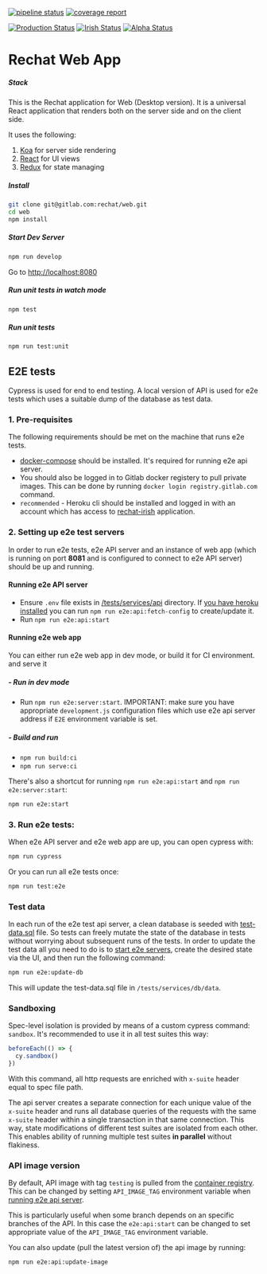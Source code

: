 [![pipeline status](https://gitlab.com/rechat/web/badges/stage/pipeline.svg)](https://gitlab.com/rechat/web/commits/stage)
[![coverage report](https://gitlab.com/rechat/web/badges/stage/coverage.svg)](https://gitlab.com/rechat/web/commits/stage)

[![Production Status](https://img.shields.io/website/https/rechat.com.svg?down_message=down&label=production&logo=data%3Aimage%2Fpng%3Bbase64%2CiVBORw0KGgoAAAANSUhEUgAAAJYAAACWCAYAAAA8AXHiAAAABGdBTUEAALGPC%2FxhBQAAACBjSFJNAAB6JgAAgIQAAPoAAACA6AAAdTAAAOpgAAA6mAAAF3CculE8AAAABmJLR0QA%2FwD%2FAP%2BgvaeTAAAAB3RJTUUH4wYWDhkBQK%2BK6wAAH39JREFUeNrtnXuUXEWdxz9V93b3TCaZTIYkGAIhRAyBFQR5H5Fl1eDhtSjiA3XDQ0QEjOCKCscH7oIo4ArqssFFXhtkXYUIKCworC6yESTCEldAESQBEpKQyWSSmcz0vVX7R1V193T6ce%2Ft7pme5H7PqdPd91HPb%2F%2FqV7%2F6VZWgURw%2BBAJQNngIwAM0ghAAbZ8VeMAsYA6wFzAb2B2YAfQCPcBUIAdkgQzg2yBtECWfLuyI0CVBlXwqILAhD4wAw0A%2FsAnYCKwHXgZeAV4EVgFr0IQIsK0CEg9hr2TRBCX3HutsKPPJG%2BXwofIrprFzhAwXrk1DcCBwOHAIsABDpO6G0k4RBxrYjCHas8ATwOPAk0j60GCpZYSBRgHF1klIsGSNO5pUTnooNBrBdOC9CE4GjsRIokrFVYiCLCvNiyhUR%2FFX8Zoo%2BaxVlfVKFuWZ0mcr1Va1OMqvx0krWl51hWe0rRtd8qyT7pXqbiOa5QjuBpYh2AAIFJKidDRIQK54xR1NKJdpJ6bnA58GTgOmlRTBiW%2BBQNhiF%2BlSXkUuR5r2Q6X81rrePtBlwakVro36gDuA69D80XaPpW1rEINg0YlVWUqFGD3pMmARRi8qZbuMlUaKsUSldhoG%2Fg3Tnq%2FgdOUE0itao48mlYchlAQ%2BBXwVo3AX1feUTBMNmmKbSsxA4DLg2xTbNCw8HYFc9QkwmlQ%2BZjQyD7gFeDspoXYklBPsEeAM4AWKbW9Qh1y1iVAklTMhBMDJwK0YKRWQEmpHhCOYj5FepwN3298hTu%2BqQS5Z9U4pqXSBVBcDP8GYC1zCKal2PAiKJOrGtPnFlAuSw4aqRlCZWIcNlY4FJIIA%2BBpwlY1c2wRS7NhwynuAafuvoQnQJbypQq7tieUeNENoH02I5mvAJTjG6rL3dMmnrnC9HLrsWV3lPnWu6xrx1Us7yb2kiFqeSunVqqe4eYxS7u3zJNF41i5%2FCUbAhGj8Ql9VgVyju7HDKirqnwO%2BQapP7ewo1bs%2Bj5FgoxX6x4s6VzUdy%2BlUp2BIlY76UrgBnMJw4hSKwqbiwwZFaeUsrvOB5ZgpGUUtRT%2FFzgTHhT7gCOCPGD1coSlILUOWUmVdF2abbsCQKiQlVYoiJIYT04AbUIUZSgMroIoTlOaGZ2fzLgSOoYaoS7FTw6lKxyC5EGclKFH6BYcWRoFuKnVP4HcYadXovHyKHReOGxuBtwIvYUaQCkq7OI20kusSNL12eCm2mxevNDSt9Dvqe3FDvfdpYdpRzBuNxl9r6N%2BsuJsThLVp9QKXFK5ZRjmJ5RT2%2FYAVQEcJI1OkqAbHkW3AwcAfsFxyEssR6JMYUgWkpEpRHwLDlQ4Md9y1UX5VuwIftDdThT1FVDiufBDDoRAQsuTG32IWNYSk0ipFdDjBNAPDIQDPuacCnFj11fZ2u03RPjjJckU714heNEfam5WNoRPT17v52BnLXL%2FcjjNHYLi00ZkYDsSIMkWcbnBnrOCdscz1y%2B0WzcwADoQi0w6zn4oUKZLBcecwKBLrYPuZKu0pksJx52BwTlxmhXLpzRQp4sJxZwEazwdmodm97Gbt16Mo8vWU3EaU4GqrjCstfq12v9bC2ErxR81r3HJFfb7a4t5abVFaRkH1skSpv%2Fp5dLHsAezmYzbo6KlQpZUR1XW3UTfaOO9Gce%2BNk37csjRSrqjPxylDpXInqYuoLtEGjjtTgT0kZtcXSBX3FI3DcWgviVkiDzvvQDpF8%2BA4NFtCQb9KkaJZ2N0HZiZWxhu1QidV8KOkG%2BXdat9bjWYNbMZ6FiB6ejOlddRyrxURRYFttFCNrINLGreO8L3VaNbAZqyVl%2Bgjw16J0eJTpGgmpkrM2nxIjaMpGkfB5CAxG8mmSNFMZH1aRCw51isRtVUBdGo3aQPkfMyW182FBjXUeDSx4HbN9EB6ltgalAKVMm2skfHR%2BA1FUT5kV9CZhXmzBXoMG3QkhP4h6BvQBAOgRrRxuu4UyBxIAWFI43mqNeSeqE6A9TYUjl8u323OXxp9PJQkKAWoYdhvb8ETP8qhwkQxJkKoYOs2zYaNsGqN5n%2BfUyx%2FSvHo05pXV2uU0ogpAj8DYdBA%2B8eZY5woaN68ruOQLzhoaCswqRn5kxLUIBy8n%2BCJH7fHmGDrEDz6hOLWe0N%2B8lDIYJ9G9giEZyRYipZgsKXbZWttA2MQbFpKGcIEoZFiXZ2w8CjJ7VdleOaeHIvP9skGEG4Gz09tLC2CqE%2BsuKK%2F5JoQNjAGwaYlJXge%2BJ5Zg1Qgm4I9dhNcd2mGp5bl%2BJsjJeF6jbTvNWVmIaprSgN1Oq6I7jIlJMU9G5qzF0KbQQhDNEeyIIR93ih4%2BJYsV3w%2BQ7gZRFgcRTa01wPUrpdG6nT892qong%2B2%2By1b0xW2IcFcaX3PSLAghEvP9Vl2fYZsACo%2FDra3HRdip6xKKY0EywfwnoUedy%2FJklOgQtstpmgY7gSC5qFNpVU5hICMb8h17FGSpVdnYGtKrCZBypb0wxMIjlynHufx5fN91Osaz%2B1unobEYafsCsvhe0ax%2F8pin6OO8IwpIt1vpyGkxMJ0f0ob3euaL%2FhI35gn0l4xOVJiWXjSGFYPP1Cy6EQP%2BjUylVqJkVzHIsL9BuAMm1FCsya7neK%2B%2BHQP2SEIQyu1xtt2lDQPY5n3srSSS6wWK%2BrOih4lCFGcymkEUpp4DvorybuPlLBlbG1bbgZBlpZdFEPsEetYDqbK0mrMZaYV%2BdOmAtes16x5TRv%2FixrPSglvmCGY0WtqXani9E4SKPtv%2B8DxHvc%2F1NrNDQX2j2FnBcIQCECHjF4%2B7HzNfBBecbu8sInSutloO2KFoXHm%2BeelAVdcFeDPEARB9eeFgO4p8Nb5kk99xOO97%2FaMY59ORi4nof7mCMmkXsFg3jZ8E8sohXFGDAMItwLD2jgodgp6psIuUwSTOoqngY%2FkoX8QNvRrhrdAUOZrJmg%2FTw1DrKi1Vm2TCPe7GTqWJYPwhDm6PENNoaGB%2Fi3wy%2F9R%2FNd%2FhZx2qs%2FNX8%2BQyxWlXxxIYd7bc7Zg%2F70ljz2pkJMbbDhbP8IRahuoLRp%2FsuDAAyTHHCo58iDBPnMlb5gJ3V2CTIlfrwphaBg29GleelXz1DOKXz%2BheORJzdqXNQgQU4pkrdpu5d8r%2Fa52LWZ5%2FVgR6LJPqvxuBpzUsaEmPJBTQE4V3HFHgASWfitT%2BA%2FERaiMbeug%2FQSPPabtoR2NlcXzQOch7NPsNldy1tk%2Bp53kse%2Feoi75pQddk6BrkmDP2YK3HypZvAgGtsJDj4bceGfIA79SBMMar0cUBj6j6rLS90q%2Fq12LWd62NzdEGpRY%2FSTIQ2a24PYfByx7ICy4IyfFfvMEidlpITB%2BX2GfpqcDrvpShmfvy%2FGPn%2FHZ900m4iA0%2BXQj3HK9qeBrZvWq0PqaTemCkxd6%2FPSGLCuWZTn5OI9wE%2Bhhk%2BZ4ou2JFQca%2B0%2FNCv713w2jkuhZ7pXZu5rhWFIF2Y3wwg2aU07w%2BP3Pclz8cZ%2BuLkMmbQcavmckmhvhlue54GsmjOJe6msWWpPL%2FgskP7k%2By73fzzJ7F0HYR82BT6shq9khGraNNAMJ7CkqBHKw4llNX79GygQjJ9uwu%2FQK8AwBauaH7b8Lu%2Fu52gLf%2BmqGO%2F85yxtmCgJrG%2FO9xk0ZjpRSGmkWhHDiOyRP3ZPluGMkwXqN7%2BY9o9QnMZ6t81zpIU3RG3uskCQtDXjQv0WzcaO9lDDPGVmSjVpxlOkwQoAOIDMCd12f4cIzfYLA5MP3WuNB4SRZEELvNMF9N2f5%2BEd9Qy4%2FYl1W06GjlLsMbWduaBhWUvg56OgouZYA1QZSNZO3aXnD8B%2FXZzj5WI98YLwoxgLOkVFp%2BN6VGdDwr0vrm22ajebrWONssBMCyMO8WYLdZonitQRl6B8AVLz3pQTdp%2Fn2l8eeVKV5kHY24oavZzhhoUfQN7YKvWzanBI0l1RVdJd6c2ieB2zRnPJOzxxNFcYXWC76V9dqyOvI9eN5EL6uOfMDPuct8gjGgVQO7s8ggJuuzjB3d0E4aAgXW6eixjNV7slRkTeCVtmyqsVfYZCQyUC%2BH%2BbNkyz%2BmHFN8BqQyc%2BtMglEIaYUEA7B3LmSa75k2DTePl1Smj%2FWzOmC677iw3BZYaIKhFoDsir3WmNuaALJpJ0b8%2B1SLt%2Bv8emb5%2FMbNL1T4AffzdA7VRTmDROlDaxYqSAjiqPCmi8Bg5p%2FuNCnt8eO%2FhqYryzYq5x9K2E9%2BnZh7t8u9PjQiRLVp8eE8O2nvNsaHB7UsAECCUGg6z4vJgmOP9bjui9m2HsvQ6okw3mtjfRZu07z5DMKOutvKiKlMSsccajko%2B%2FzCqO%2FuAjDoldHuZjUGgJlJHBcwrrnL73AZ9nDiuGw9dtMtIZYDQynHRnedojkzE%2F6TJlC5T0g7JxerhPm7S7468M83rxPcTojqY1IKdOFPbxcsek1jdcr6lrvhQBGNJ8%2BI2MGpSp%2BN6hK3nl1rebPqzV9A9CZgzm7Ct44V%2BD7xamauAOKMDRG1Pe%2F22PpnQFyWv1yNYLmE6tBA6kjxEnv8jjpXfFax1V6I4ZH12C33RWCL%2BqWxelWe8%2BXnHyslyj90EqiXy1XXLEk4NGnFINbzEJaLcDrgH3mCs77kMcnPuzj%2BQkm2O2zZ3%2FAY%2BndYcu3dmrbVTpKQRAY5TNKcFKqEVKFNo7%2FeULxwKMKJptrtSzNUgJbNacu9OjsILZupSyprrw%2B4Jj3D%2FOLXynjqjMJZLeZXA89ePZPmgsuznP8WSNsscvU4hh%2B3SDm6CMkb9lPoLeWjRCTzK7UCK2xYzVJefdLlfc6oZmenpd%2FN4A8eOWKSIVyBSHQIXjPsSYDMgapQru0%2F5YfhVz61Tx%2Br8DrtqSxyrsKrXdHJ2RnC37%2BYMhZnx1JVC5H%2BhP%2B2oNtunqdNaP9Go%2BiDBN0aUsQmH%2F10jtD7n8oRE6t7xkhJTAMb5orOOjNpiqjSitt7V6bBjRf%2FqcAekRhvq%2BSZUUpGBkBf5bgx%2FeG3PvzEBHTe8PlbeFRErLCSOMWYYezvCeB81p9%2Fi%2Baiy7PQ1c0E4MUwDbN4QdIstniqC5Smjb%2Bu36mWL1K4XeU%2BVBVgVaAL7jh9vjeG06aHrCvYMZM0COtW%2FndtjrWWMGN4LZshQ9fMMKGPvAytgGjlDWEww80rROn%2BK49H%2Fi1GSQ4l5hCEDbIkk9pu8UueOz%2FFOtfj%2Be94fSy3h7B%2FLkShmvoWW2pY00QhKFprG3DcOo5I%2Fz2KYXfHb17cb5f%2By%2Bw3WCMKvLs6uv%2F%2B72GYU3QD%2BFASdhiw0DJ5wAEAyCGYMMqzfN%2FMZUdZ4TnpOKCuQLyumWaS%2FsZSMcAzuPU92HDRs37zsnz38tD%2FF2iewAIYRTr3GSYs1vMyW4NCMjnYZ8Fgs7pHrlsdMkjBQwOgm%2F94uOQw6Wx1xwR92j5WNhpieX7sHyF4iOL87y4ShtS5Ylc0QLjczV9F8Gu0%2BMRyz2XzcKdS7INlyfWiNimPWu6KBiZW4F4iynqoRVeDs3MnjUqDm2Dy78TcM2SgECC12P85WPl3fp99U6GSQ34fTXSsI24Xff0YJckxShzDLTG8t6GcKRat0Fz5HtHeOFPCq%2FXKM1hAgc4ARDAlKnFf36ihh4n80wuK1pqGmrbxRQFy3tZaGRhg9bGhWTfNwrImS25owzxK0cIKOi2G5m364rkasjlgCTrASKibYlVsLyXhUbgKvErF%2FpI6x%2FeKPxSv%2FiJhhZmuu10LDfn99CjigceCenqKvpVhXk498Mes2eJZKuc7Sz%2FoQdKPny8x9K7AuO9kMQXfILa7caqHG2nYzli%2FfyXIVdfFuDPFASBxvcFweuakUHNN76UKaxWjgtHxovP8%2FiP%2FwwZCRrzTZpoXeBYof26QtvwuS4BM8GfAf4MgegF9hLc9OOQNWt1YXvH2AW2UuuA%2FSSL3mM3WEv69xIwODIq24nQAsN3%2FcmRlrvNtBtsgZUCAmMGCAJjTPQ92LBW8z07T5Z0EtVJrc%2Be69PVLQjzCYihAQ8GBqxffCM%2BYGMcCom2kFytmStsVobLfIPCAJgs%2BN4dIa9vbFxq7bO34GPv92CT3RYyRjm1tZ4PbDb5EiTsFsdFXJVIlBal03Y6Vq14tAa%2FA15dpbj5hyGf%2FaSfXNeyNXvRJ3xuuytk04jZ1CwqObSVWBu3wMAg9HRHe8%2B9KwQMj8DJZ47w0lpNLjt2B3Z6EjYPAhE9KpJgwk3pqBDoEiy5PeTcRT6Tu5IZJ6Uw5oa5ewjO%2FYjH168L8OKsFtaAD32bNK%2Bt0%2FR0Rx%2BpumdyWdjwuubZlQppR78NIU73JjH7j7UI7adj1YHS4E2CP%2F9JcfudhgVJG8S56y4%2B22f6LEEwHMNRD7tubxBeetW0Zpyu0NnQjj5cggR%2FMshOkJPKQqVrFZ7xJ4PsAL8r4vstPk6yvf2xquk31h34u7eGjOSLLihxIazUmrWr4PyP%2BtCvC%2Ft7RvI5sqtzVj5jmB0nD87p7iPv85BZIym1Pc9nVKh0rSwICcEWmAwwaPJW9%2F0o%2FmZt54%2FVYl1BKfC64PcrFT%2B6OyxcSwIntc4%2Fy2PWHpJgWzz3Yjx44n%2FtyDDukiwFBx8gOe%2BjHmqtJpOLNzqVwqz%2BDtdr9p0rWPlwjo990EOt0wWXmvHChOsKHbQCcoLv3Gy6w6Sre53UmrGLYPGZHgxEXymsFdAh%2BO1KxfBwfMnppNY3L8tw%2FAkeI6t1YSqrsAkbow%2F7dEfjeT4wAvk1muOP83hkWZY5uwmWfCPDmWf4BGvHl1wTllhKgZwMj61Q3HO%2FtWslnPtzUuvc0z3mzpMEQ9FW2ygNogP%2B%2FJLmdyvjd4duYjybhWU3ZfnMZ3zENgjWa%2FSg8fcq9C7a%2FFaDZtvJcL1m1kzBkmuz%2FPTWLL12AapScNM%2FZTjz9PEl14QlFthuwxNc%2B33DqKRLwNxql55uwUUf92CLRkSUWp4EhjT3PGCIFddk4Mjl%2BfDNL2d4%2BsEcf784w1veLJg6GXwFXgg5Cb3d8FcLBB96v8%2FtN2T5wy9yfGKR2X7cuTu7wxTGm1yCNw0FmF3DG4aUoLbCwfsLnrgv2bAjCExX8KVvBlz%2B9Xz9fd4l6M3w4A%2ByLDxGGj%2F2BKVxpoKtg3Dwu4d5brVG5iLs2yBADcPecwRPP5ijsyOZ%2BcNtDeDyrrVxm%2B7rM9dzOeieCtO6ReEPVP5OaVzucIWzLspz820B%2Fq5juvFa2L6jwjijDw3X3mhqLanjnJNaXZPgs%2Bf4sFUbI2qd9JUCrxOef1Zx9%2F3JBxLu7Gp3rDAYvW%2F%2B3oIF8wV77SnYpUcUZg3cM5X%2BRG4zXKXgpm9lOHORlVxuy8hKMyUTYlQ4hghDEN1w3y8Vv35MFc7DSQInCf7ugx4H7C8JI56lo%2B1qnWtvDAqSIimccu66yPLDqFyXV28v0%2B3IVa1bbFF7TWgdq1AIAeQ13%2F5%2BY7LeSa1cFj53ng%2FbdKTJZaXAmwKPPa64%2BQdmhXIzup3yg6rcKDHO%2B9uR61U9JgdPte3Ga3GgQmCq4K4HFU%2BubExqua7ltFM8DjtEEg5Ek0AqBCYLvnh1nlfW6FFbDo0nysl1%2FgU%2BarD1p5ptvwcpZb%2Br9cdQuY9uJmJ4GngSwq2a795olI9GHPDcZh2fP9%2BHET36rKAq%2BdIKvBysWQOf%2FFy%2BEFc7OAI6Wx3AO4%2BUxXxF1ZkT6liqIqEqQVf4rms8M4ZQATBVcMdPQ557XhcU4SRwhs5TTvQ4%2BkiJ6i9RkmuULwzAmwb33hdy8WX5gqI9nuRS2nTL2Qzc%2BsOQU8%2FOm8nnqHlKlne1Q%2BhYrvyeD0P9muutNb6RBnWk%2FMIFGYixB2gYgDddcM13Ar54ZWC6RD0%2Bx76FoakY34crrg0444IR6Cqej9hKuAH1DgEVAt2C2%2B4MWf2yTjw5DXbor%2BG4hZKFR5dJrToIQ0OuK67Jc9aFefIj5l23QVyr4TbG9ayH6wfOGeGL%2F5DHnybQLVz9XAIt0SVnedZKsFIXWe13szJeSXerkYbW4Gdh0zrNklsbc1928QF84VM%2BiDrG0rJ8hiH40wU3Lw04%2FPhhfrNCFUwEruGb2cBaj97Z0PPg%2Fl8o3vKuEX60LMSfafbDGnUuULVyVLtWrx2KdaCMxIqiqFHhfpXfTjF02ziGMQNU%2BGfXGzTYEAZAt%2BD7%2Fx7wmj2kKB%2FEz4Nr%2BHwe3nG05PhjJNptZR2xfoIAvF0ETz%2BnOeqkEc68KM%2BfXzSuOc58ENqFuaOOlYtAIte9BoGJQ9itjqSEp1cq3nPWCMefNsyqtWaD3iBfQuRabU2Na%2FXaoVgHuqldobOxeHY7aWfI82IGsCc6JMiZ1uYcndde0dz4b8XNyeLmoTTvAP94iY83WRT826MiDIxjnZ4Et9wWsP87hzn1nBF%2B9qBiYMAeruSXHSvnyKOsdFOjz38uHDFnvRw8CZsHYNl9IScsGuGQ40a4%2B94Qb5pAdCTbQqBBaB9omlrp%2FJP6BuCe%2FwwJtd0oLOa%2BnFO7Bc88ryCb7KzA0NqUlvwgZMF8YQ4uSjB%2F56AUTOoU7L%2BP4KmVGjGJaIcKlLwvMHrXcAB3Lgu5c5li1zmCtx0keNshkgPfLJm7h2DXGYJJnTUOTNdmP691r2v%2Bslrz5ErFI48rHlmhWbfKjPNFN3iTWrvddr0mEMwb2ghMM1lu0jYRIbC1AUGogQ4BHSSXpwJEAHqLbk6pNDBFNGxSFtiBAaC2AUPa1FdGkO2GGT2C3ikwpUfQPako%2FZWCLUOwuV%2BzaTO8tkmzrR9jZ%2FOASQLPzvuPI6Ech%2FoEew2tA2YQhVgRnfULpys0UPtKxZMKVfNRehBkgrKUotkN5upJ2IGBCoAAQ7QQKC%2B%2FxJDIA3yzqsidtKpKuspxhOPQeh%2FIx3otymPjZLepmI%2Bx1y%2Fi5a%2BknoQEkcVIW6j4N3cDI4354wVtMG1UAXkfcyZUijZAYUQ4%2FpKnUQzbncpTpGgqRiSazfbH9v%2BTegbBKNB1rsUx1NV6rt4keBwpENEgW3detRUG46T5j%2Fp%2BY3l1b%2Ff7QH%2FiBmk3cjUrv9XiTJLPnY9cAP0S2NjkoqfYeeE4tFEC68Y7Nyl2OKyTwMvjnYsUOxxelsArVtEcfSBMlJls91nvezmieJzWi6feRChVrlebPK72Tq3J2Gp5jeI4qWvEVSu%2Fteq7Xt3pGp9RBye14iyeoPKKj%2BZF%2B0NGrjwSfq%2BEqMp2XHeOqOnEUfaj1E%2FU37XKUC9f1dKO0x6N1l3l9xyHXpTAKmBTxOKkSFENBVMDsFoCayjqWSmxUiSF485q4FWJme58tuxmihRx4bjzLBA6H4QVZTdTpIgLx50VUPQuetx%2B7jCrdlKMOUZxyf14CljPDrZqJ8WYQWO4sx7DJSQaD81GNMutLUJVtZ3UClBu0xidLGX3otiXotpwqJNukrwnKX%2Bc8tUrT5K0KzV3rfJFreNq%2BSr%2Bdpz5DWaK0Dm%2BAvBTGkE9Y18cIxzUr7BqBa1WoXHznqT8ccpXrzxJ0q5F6krli2vDq%2F%2F%2Bvc5Q6kaFAPdgRFk1Z94UKSpBYzizHsMhsKNCd%2BM14IfuxnjnNsWEgePKDzEc8sCsK4SihPoXYBvmxIpUaqWoB43hyjYMd9y1wqhQYZj2B%2BBWey2VWinqwXHkVgx3POzaIsGcIXNLFxZE7Qn8Dui1v41yX2%2B5VDOPKXNxtfjos5YibhmSlLXSO9WukSD%2B2nCl2wi8FXgJkAhDLMmqTpe407VeAi63L4ejoqmXTDOz3PyKGFvELUOSskYdTScZadaH48blGM54SLsSclWn5fKcoWLCouCX9TBwjI2gKdt1p9hh4DjxS%2BAdVkoaBglKiAWwx5ATo2aXP5gP%2FAaz%2FF6RTvekMHBc6AOOAP4IBc7AatMDFsmyutNJLafI%2FxE4uyTCidwxpWgOSjlwNoYjBYXdkQqqS6EQM4y8C%2Fi8fS4kJdfODI3hgMRw4i4MRypaD0YTq4RxaAL74lXAlYCPboBcSVyD48YdR0mtlZ96c5314kniUh01r424WEfN1%2FbXDKk0Ppor0VyF4UZxZ4xS7lBtd5k9hoqRCjwb6deAS2xkklTnmngoN0VEM3EoG3zgSjSXIvAQJZKqjFQu6spw5LJbOlkJdjFGgmmKuliKHReu6xPA54CrAd%2BSylCyAqmg3n5Yu5eRy0irkzGW1qn2t1c3nhQTDU6fMlswwOnA3RR1KkOqlzurRlCfEEVyQbFfnQfcArydoqhMCTbxUaqgS%2BAR4AzgBcp1qhqkgih60ugInIR6AWM8vQgYoDhpHZCOHCciStvOx7TpRZg2fgHwENFJBXEkzGjJ5frdEJgNXAYsoniYhip7LkX7oVI7jQC3YdrzFYq%2BecV9AyOQCuI2%2BmhyCYoWV42x1H8aOI3Rm%2BW6rlKUhRRjh3LfUtfVuTbqA%2B4ArsMYPcvb1iAiqSBpA1eSXtpmQjAdeC9GyT8S4yVRCeb5Uv8JN9tUnitd4mFRqcpKh83Vnim9V%2FqOqBJfpfepE0%2Bt%2BCoN86ulU69VNLrCM64uR6ekkVXqZCOwHMHdwDIEGwrPJ5RSlaooPkaTCxzBBGGB54JpCA4CDkNzKLAPsDvQ3VDaY4WxdNtpXVoa2IzgZTTPAb9F8DiaJ4E%2BBGZ740yFbg8SkcoVpzHsXmJMNTE604RGEhY0saKxdRaaOcBeGJLNxmwH3gv0YMwYWSAHZDDKpE9RfIuyzx0Z7i9a%2BqkwinaAocQwRjfqx%2BzBsRHjf%2F4KZuuEF4FVhKxB2PYoHpHnRvJhYV7FKS0JCeXw%2F4%2FAUlw0kKj%2FAAAAJXRFWHRkYXRlOmNyZWF0ZQAyMDE5LTA2LTIyVDE0OjI1OjAxLTA3OjAwFFiKzQAAACV0RVh0ZGF0ZTptb2RpZnkAMjAxOS0wNi0yMlQxNDoyNTowMS0wNzowMGUFMnEAAAAASUVORK5CYII%3D&up_message=up)](https://rechat.com)
[![Irish Status](https://img.shields.io/website/https/irish.rechat.com.svg?down_message=down&label=irish&logo=data%3Aimage%2Fpng%3Bbase64%2CiVBORw0KGgoAAAANSUhEUgAAAJYAAACWCAYAAAA8AXHiAAAABGdBTUEAALGPC%2FxhBQAAACBjSFJNAAB6JgAAgIQAAPoAAACA6AAAdTAAAOpgAAA6mAAAF3CculE8AAAABmJLR0QA%2FwD%2FAP%2BgvaeTAAAAB3RJTUUH4wYWDhkBQK%2BK6wAAH39JREFUeNrtnXuUXEWdxz9V93b3TCaZTIYkGAIhRAyBFQR5H5Fl1eDhtSjiA3XDQ0QEjOCKCscH7oIo4ArqssFFXhtkXYUIKCworC6yESTCEldAESQBEpKQyWSSmcz0vVX7R1V193T6ce%2Ft7pme5H7PqdPd91HPb%2F%2FqV7%2F6VZWgURw%2BBAJQNngIwAM0ghAAbZ8VeMAsYA6wFzAb2B2YAfQCPcBUIAdkgQzg2yBtECWfLuyI0CVBlXwqILAhD4wAw0A%2FsAnYCKwHXgZeAV4EVgFr0IQIsK0CEg9hr2TRBCX3HutsKPPJG%2BXwofIrprFzhAwXrk1DcCBwOHAIsABDpO6G0k4RBxrYjCHas8ATwOPAk0j60GCpZYSBRgHF1klIsGSNO5pUTnooNBrBdOC9CE4GjsRIokrFVYiCLCvNiyhUR%2FFX8Zoo%2BaxVlfVKFuWZ0mcr1Va1OMqvx0krWl51hWe0rRtd8qyT7pXqbiOa5QjuBpYh2AAIFJKidDRIQK54xR1NKJdpJ6bnA58GTgOmlRTBiW%2BBQNhiF%2BlSXkUuR5r2Q6X81rrePtBlwakVro36gDuA69D80XaPpW1rEINg0YlVWUqFGD3pMmARRi8qZbuMlUaKsUSldhoG%2Fg3Tnq%2FgdOUE0itao48mlYchlAQ%2BBXwVo3AX1feUTBMNmmKbSsxA4DLg2xTbNCw8HYFc9QkwmlQ%2BZjQyD7gFeDspoXYklBPsEeAM4AWKbW9Qh1y1iVAklTMhBMDJwK0YKRWQEmpHhCOYj5FepwN3298hTu%2BqQS5Z9U4pqXSBVBcDP8GYC1zCKal2PAiKJOrGtPnFlAuSw4aqRlCZWIcNlY4FJIIA%2BBpwlY1c2wRS7NhwynuAafuvoQnQJbypQq7tieUeNENoH02I5mvAJTjG6rL3dMmnrnC9HLrsWV3lPnWu6xrx1Us7yb2kiFqeSunVqqe4eYxS7u3zJNF41i5%2FCUbAhGj8Ql9VgVyju7HDKirqnwO%2BQapP7ewo1bs%2Bj5FgoxX6x4s6VzUdy%2BlUp2BIlY76UrgBnMJw4hSKwqbiwwZFaeUsrvOB5ZgpGUUtRT%2FFzgTHhT7gCOCPGD1coSlILUOWUmVdF2abbsCQKiQlVYoiJIYT04AbUIUZSgMroIoTlOaGZ2fzLgSOoYaoS7FTw6lKxyC5EGclKFH6BYcWRoFuKnVP4HcYadXovHyKHReOGxuBtwIvYUaQCkq7OI20kusSNL12eCm2mxevNDSt9Dvqe3FDvfdpYdpRzBuNxl9r6N%2BsuJsThLVp9QKXFK5ZRjmJ5RT2%2FYAVQEcJI1OkqAbHkW3AwcAfsFxyEssR6JMYUgWkpEpRHwLDlQ4Md9y1UX5VuwIftDdThT1FVDiufBDDoRAQsuTG32IWNYSk0ipFdDjBNAPDIQDPuacCnFj11fZ2u03RPjjJckU714heNEfam5WNoRPT17v52BnLXL%2FcjjNHYLi00ZkYDsSIMkWcbnBnrOCdscz1y%2B0WzcwADoQi0w6zn4oUKZLBcecwKBLrYPuZKu0pksJx52BwTlxmhXLpzRQp4sJxZwEazwdmodm97Gbt16Mo8vWU3EaU4GqrjCstfq12v9bC2ErxR81r3HJFfb7a4t5abVFaRkH1skSpv%2Fp5dLHsAezmYzbo6KlQpZUR1XW3UTfaOO9Gce%2BNk37csjRSrqjPxylDpXInqYuoLtEGjjtTgT0kZtcXSBX3FI3DcWgviVkiDzvvQDpF8%2BA4NFtCQb9KkaJZ2N0HZiZWxhu1QidV8KOkG%2BXdat9bjWYNbMZ6FiB6ejOlddRyrxURRYFttFCNrINLGreO8L3VaNbAZqyVl%2Bgjw16J0eJTpGgmpkrM2nxIjaMpGkfB5CAxG8mmSNFMZH1aRCw51isRtVUBdGo3aQPkfMyW182FBjXUeDSx4HbN9EB6ltgalAKVMm2skfHR%2BA1FUT5kV9CZhXmzBXoMG3QkhP4h6BvQBAOgRrRxuu4UyBxIAWFI43mqNeSeqE6A9TYUjl8u323OXxp9PJQkKAWoYdhvb8ETP8qhwkQxJkKoYOs2zYaNsGqN5n%2BfUyx%2FSvHo05pXV2uU0ogpAj8DYdBA%2B8eZY5woaN68ruOQLzhoaCswqRn5kxLUIBy8n%2BCJH7fHmGDrEDz6hOLWe0N%2B8lDIYJ9G9giEZyRYipZgsKXbZWttA2MQbFpKGcIEoZFiXZ2w8CjJ7VdleOaeHIvP9skGEG4Gz09tLC2CqE%2BsuKK%2F5JoQNjAGwaYlJXge%2BJ5Zg1Qgm4I9dhNcd2mGp5bl%2BJsjJeF6jbTvNWVmIaprSgN1Oq6I7jIlJMU9G5qzF0KbQQhDNEeyIIR93ih4%2BJYsV3w%2BQ7gZRFgcRTa01wPUrpdG6nT892qong%2B2%2By1b0xW2IcFcaX3PSLAghEvP9Vl2fYZsACo%2FDra3HRdip6xKKY0EywfwnoUedy%2FJklOgQtstpmgY7gSC5qFNpVU5hICMb8h17FGSpVdnYGtKrCZBypb0wxMIjlynHufx5fN91Osaz%2B1unobEYafsCsvhe0ax%2F8pin6OO8IwpIt1vpyGkxMJ0f0ob3euaL%2FhI35gn0l4xOVJiWXjSGFYPP1Cy6EQP%2BjUylVqJkVzHIsL9BuAMm1FCsya7neK%2B%2BHQP2SEIQyu1xtt2lDQPY5n3srSSS6wWK%2BrOih4lCFGcymkEUpp4DvorybuPlLBlbG1bbgZBlpZdFEPsEetYDqbK0mrMZaYV%2BdOmAtes16x5TRv%2FixrPSglvmCGY0WtqXani9E4SKPtv%2B8DxHvc%2F1NrNDQX2j2FnBcIQCECHjF4%2B7HzNfBBecbu8sInSutloO2KFoXHm%2BeelAVdcFeDPEARB9eeFgO4p8Nb5kk99xOO97%2FaMY59ORi4nof7mCMmkXsFg3jZ8E8sohXFGDAMItwLD2jgodgp6psIuUwSTOoqngY%2FkoX8QNvRrhrdAUOZrJmg%2FTw1DrKi1Vm2TCPe7GTqWJYPwhDm6PENNoaGB%2Fi3wy%2F9R%2FNd%2FhZx2qs%2FNX8%2BQyxWlXxxIYd7bc7Zg%2F70ljz2pkJMbbDhbP8IRahuoLRp%2FsuDAAyTHHCo58iDBPnMlb5gJ3V2CTIlfrwphaBg29GleelXz1DOKXz%2BheORJzdqXNQgQU4pkrdpu5d8r%2Fa52LWZ5%2FVgR6LJPqvxuBpzUsaEmPJBTQE4V3HFHgASWfitT%2BA%2FERaiMbeug%2FQSPPabtoR2NlcXzQOch7NPsNldy1tk%2Bp53kse%2Feoi75pQddk6BrkmDP2YK3HypZvAgGtsJDj4bceGfIA79SBMMar0cUBj6j6rLS90q%2Fq12LWd62NzdEGpRY%2FSTIQ2a24PYfByx7ICy4IyfFfvMEidlpITB%2BX2GfpqcDrvpShmfvy%2FGPn%2FHZ900m4iA0%2BXQj3HK9qeBrZvWq0PqaTemCkxd6%2FPSGLCuWZTn5OI9wE%2Bhhk%2BZ4ou2JFQca%2B0%2FNCv713w2jkuhZ7pXZu5rhWFIF2Y3wwg2aU07w%2BP3Pclz8cZ%2BuLkMmbQcavmckmhvhlue54GsmjOJe6msWWpPL%2FgskP7k%2By73fzzJ7F0HYR82BT6shq9khGraNNAMJ7CkqBHKw4llNX79GygQjJ9uwu%2FQK8AwBauaH7b8Lu%2Fu52gLf%2BmqGO%2F85yxtmCgJrG%2FO9xk0ZjpRSGmkWhHDiOyRP3ZPluGMkwXqN7%2BY9o9QnMZ6t81zpIU3RG3uskCQtDXjQv0WzcaO9lDDPGVmSjVpxlOkwQoAOIDMCd12f4cIzfYLA5MP3WuNB4SRZEELvNMF9N2f5%2BEd9Qy4%2FYl1W06GjlLsMbWduaBhWUvg56OgouZYA1QZSNZO3aXnD8B%2FXZzj5WI98YLwoxgLOkVFp%2BN6VGdDwr0vrm22ajebrWONssBMCyMO8WYLdZonitQRl6B8AVLz3pQTdp%2Fn2l8eeVKV5kHY24oavZzhhoUfQN7YKvWzanBI0l1RVdJd6c2ieB2zRnPJOzxxNFcYXWC76V9dqyOvI9eN5EL6uOfMDPuct8gjGgVQO7s8ggJuuzjB3d0E4aAgXW6eixjNV7slRkTeCVtmyqsVfYZCQyUC%2BH%2BbNkyz%2BmHFN8BqQyc%2BtMglEIaYUEA7B3LmSa75k2DTePl1Smj%2FWzOmC677iw3BZYaIKhFoDsir3WmNuaALJpJ0b8%2B1SLt%2Bv8emb5%2FMbNL1T4AffzdA7VRTmDROlDaxYqSAjiqPCmi8Bg5p%2FuNCnt8eO%2FhqYryzYq5x9K2E9%2BnZh7t8u9PjQiRLVp8eE8O2nvNsaHB7UsAECCUGg6z4vJgmOP9bjui9m2HsvQ6okw3mtjfRZu07z5DMKOutvKiKlMSsccajko%2B%2FzCqO%2FuAjDoldHuZjUGgJlJHBcwrrnL73AZ9nDiuGw9dtMtIZYDQynHRnedojkzE%2F6TJlC5T0g7JxerhPm7S7468M83rxPcTojqY1IKdOFPbxcsek1jdcr6lrvhQBGNJ8%2BI2MGpSp%2BN6hK3nl1rebPqzV9A9CZgzm7Ct44V%2BD7xamauAOKMDRG1Pe%2F22PpnQFyWv1yNYLmE6tBA6kjxEnv8jjpXfFax1V6I4ZH12C33RWCL%2BqWxelWe8%2BXnHyslyj90EqiXy1XXLEk4NGnFINbzEJaLcDrgH3mCs77kMcnPuzj%2BQkm2O2zZ3%2FAY%2BndYcu3dmrbVTpKQRAY5TNKcFKqEVKFNo7%2FeULxwKMKJptrtSzNUgJbNacu9OjsILZupSyprrw%2B4Jj3D%2FOLXynjqjMJZLeZXA89ePZPmgsuznP8WSNsscvU4hh%2B3SDm6CMkb9lPoLeWjRCTzK7UCK2xYzVJefdLlfc6oZmenpd%2FN4A8eOWKSIVyBSHQIXjPsSYDMgapQru0%2F5YfhVz61Tx%2Br8DrtqSxyrsKrXdHJ2RnC37%2BYMhZnx1JVC5H%2BhP%2B2oNtunqdNaP9Go%2BiDBN0aUsQmH%2F10jtD7n8oRE6t7xkhJTAMb5orOOjNpiqjSitt7V6bBjRf%2FqcAekRhvq%2BSZUUpGBkBf5bgx%2FeG3PvzEBHTe8PlbeFRErLCSOMWYYezvCeB81p9%2Fi%2Baiy7PQ1c0E4MUwDbN4QdIstniqC5Smjb%2Bu36mWL1K4XeU%2BVBVgVaAL7jh9vjeG06aHrCvYMZM0COtW%2FndtjrWWMGN4LZshQ9fMMKGPvAytgGjlDWEww80rROn%2BK49H%2Fi1GSQ4l5hCEDbIkk9pu8UueOz%2FFOtfj%2Be94fSy3h7B%2FLkShmvoWW2pY00QhKFprG3DcOo5I%2Fz2KYXfHb17cb5f%2By%2Bw3WCMKvLs6uv%2F%2B72GYU3QD%2BFASdhiw0DJ5wAEAyCGYMMqzfN%2FMZUdZ4TnpOKCuQLyumWaS%2FsZSMcAzuPU92HDRs37zsnz38tD%2FF2iewAIYRTr3GSYs1vMyW4NCMjnYZ8Fgs7pHrlsdMkjBQwOgm%2F94uOQw6Wx1xwR92j5WNhpieX7sHyF4iOL87y4ShtS5Ylc0QLjczV9F8Gu0%2BMRyz2XzcKdS7INlyfWiNimPWu6KBiZW4F4iynqoRVeDs3MnjUqDm2Dy78TcM2SgECC12P85WPl3fp99U6GSQ34fTXSsI24Xff0YJckxShzDLTG8t6GcKRat0Fz5HtHeOFPCq%2FXKM1hAgc4ARDAlKnFf36ihh4n80wuK1pqGmrbxRQFy3tZaGRhg9bGhWTfNwrImS25owzxK0cIKOi2G5m364rkasjlgCTrASKibYlVsLyXhUbgKvErF%2FpI6x%2FeKPxSv%2FiJhhZmuu10LDfn99CjigceCenqKvpVhXk498Mes2eJZKuc7Sz%2FoQdKPny8x9K7AuO9kMQXfILa7caqHG2nYzli%2FfyXIVdfFuDPFASBxvcFweuakUHNN76UKaxWjgtHxovP8%2FiP%2FwwZCRrzTZpoXeBYof26QtvwuS4BM8GfAf4MgegF9hLc9OOQNWt1YXvH2AW2UuuA%2FSSL3mM3WEv69xIwODIq24nQAsN3%2FcmRlrvNtBtsgZUCAmMGCAJjTPQ92LBW8z07T5Z0EtVJrc%2Be69PVLQjzCYihAQ8GBqxffCM%2BYGMcCom2kFytmStsVobLfIPCAJgs%2BN4dIa9vbFxq7bO34GPv92CT3RYyRjm1tZ4PbDb5EiTsFsdFXJVIlBal03Y6Vq14tAa%2FA15dpbj5hyGf%2FaSfXNeyNXvRJ3xuuytk04jZ1CwqObSVWBu3wMAg9HRHe8%2B9KwQMj8DJZ47w0lpNLjt2B3Z6EjYPAhE9KpJgwk3pqBDoEiy5PeTcRT6Tu5IZJ6Uw5oa5ewjO%2FYjH168L8OKsFtaAD32bNK%2Bt0%2FR0Rx%2BpumdyWdjwuubZlQppR78NIU73JjH7j7UI7adj1YHS4E2CP%2F9JcfudhgVJG8S56y4%2B22f6LEEwHMNRD7tubxBeetW0Zpyu0NnQjj5cggR%2FMshOkJPKQqVrFZ7xJ4PsAL8r4vstPk6yvf2xquk31h34u7eGjOSLLihxIazUmrWr4PyP%2BtCvC%2Ft7RvI5sqtzVj5jmB0nD87p7iPv85BZIym1Pc9nVKh0rSwICcEWmAwwaPJW9%2F0o%2FmZt54%2FVYl1BKfC64PcrFT%2B6OyxcSwIntc4%2Fy2PWHpJgWzz3Yjx44n%2FtyDDukiwFBx8gOe%2BjHmqtJpOLNzqVwqz%2BDtdr9p0rWPlwjo990EOt0wWXmvHChOsKHbQCcoLv3Gy6w6Sre53UmrGLYPGZHgxEXymsFdAh%2BO1KxfBwfMnppNY3L8tw%2FAkeI6t1YSqrsAkbow%2F7dEfjeT4wAvk1muOP83hkWZY5uwmWfCPDmWf4BGvHl1wTllhKgZwMj61Q3HO%2FtWslnPtzUuvc0z3mzpMEQ9FW2ygNogP%2B%2FJLmdyvjd4duYjybhWU3ZfnMZ3zENgjWa%2FSg8fcq9C7a%2FFaDZtvJcL1m1kzBkmuz%2FPTWLL12AapScNM%2FZTjz9PEl14QlFthuwxNc%2B33DqKRLwNxql55uwUUf92CLRkSUWp4EhjT3PGCIFddk4Mjl%2BfDNL2d4%2BsEcf784w1veLJg6GXwFXgg5Cb3d8FcLBB96v8%2FtN2T5wy9yfGKR2X7cuTu7wxTGm1yCNw0FmF3DG4aUoLbCwfsLnrgv2bAjCExX8KVvBlz%2B9Xz9fd4l6M3w4A%2ByLDxGGj%2F2BKVxpoKtg3Dwu4d5brVG5iLs2yBADcPecwRPP5ijsyOZ%2BcNtDeDyrrVxm%2B7rM9dzOeieCtO6ReEPVP5OaVzucIWzLspz820B%2Fq5juvFa2L6jwjijDw3X3mhqLanjnJNaXZPgs%2Bf4sFUbI2qd9JUCrxOef1Zx9%2F3JBxLu7Gp3rDAYvW%2F%2B3oIF8wV77SnYpUcUZg3cM5X%2BRG4zXKXgpm9lOHORlVxuy8hKMyUTYlQ4hghDEN1w3y8Vv35MFc7DSQInCf7ugx4H7C8JI56lo%2B1qnWtvDAqSIimccu66yPLDqFyXV28v0%2B3IVa1bbFF7TWgdq1AIAeQ13%2F5%2BY7LeSa1cFj53ng%2FbdKTJZaXAmwKPPa64%2BQdmhXIzup3yg6rcKDHO%2B9uR61U9JgdPte3Ga3GgQmCq4K4HFU%2BubExqua7ltFM8DjtEEg5Ek0AqBCYLvnh1nlfW6FFbDo0nysl1%2FgU%2BarD1p5ptvwcpZb%2Br9cdQuY9uJmJ4GngSwq2a795olI9GHPDcZh2fP9%2BHET36rKAq%2BdIKvBysWQOf%2FFy%2BEFc7OAI6Wx3AO4%2BUxXxF1ZkT6liqIqEqQVf4rms8M4ZQATBVcMdPQ557XhcU4SRwhs5TTvQ4%2BkiJ6i9RkmuULwzAmwb33hdy8WX5gqI9nuRS2nTL2Qzc%2BsOQU8%2FOm8nnqHlKlne1Q%2BhYrvyeD0P9muutNb6RBnWk%2FMIFGYixB2gYgDddcM13Ar54ZWC6RD0%2Bx76FoakY34crrg0444IR6Cqej9hKuAH1DgEVAt2C2%2B4MWf2yTjw5DXbor%2BG4hZKFR5dJrToIQ0OuK67Jc9aFefIj5l23QVyr4TbG9ayH6wfOGeGL%2F5DHnybQLVz9XAIt0SVnedZKsFIXWe13szJeSXerkYbW4Gdh0zrNklsbc1928QF84VM%2BiDrG0rJ8hiH40wU3Lw04%2FPhhfrNCFUwEruGb2cBaj97Z0PPg%2Fl8o3vKuEX60LMSfafbDGnUuULVyVLtWrx2KdaCMxIqiqFHhfpXfTjF02ziGMQNU%2BGfXGzTYEAZAt%2BD7%2Fx7wmj2kKB%2FEz4Nr%2BHwe3nG05PhjJNptZR2xfoIAvF0ETz%2BnOeqkEc68KM%2BfXzSuOc58ENqFuaOOlYtAIte9BoGJQ9itjqSEp1cq3nPWCMefNsyqtWaD3iBfQuRabU2Na%2FXaoVgHuqldobOxeHY7aWfI82IGsCc6JMiZ1uYcndde0dz4b8XNyeLmoTTvAP94iY83WRT826MiDIxjnZ4Et9wWsP87hzn1nBF%2B9qBiYMAeruSXHSvnyKOsdFOjz38uHDFnvRw8CZsHYNl9IScsGuGQ40a4%2B94Qb5pAdCTbQqBBaB9omlrp%2FJP6BuCe%2FwwJtd0oLOa%2BnFO7Bc88ryCb7KzA0NqUlvwgZMF8YQ4uSjB%2F56AUTOoU7L%2BP4KmVGjGJaIcKlLwvMHrXcAB3Lgu5c5li1zmCtx0keNshkgPfLJm7h2DXGYJJnTUOTNdmP691r2v%2Bslrz5ErFI48rHlmhWbfKjPNFN3iTWrvddr0mEMwb2ghMM1lu0jYRIbC1AUGogQ4BHSSXpwJEAHqLbk6pNDBFNGxSFtiBAaC2AUPa1FdGkO2GGT2C3ikwpUfQPako%2FZWCLUOwuV%2BzaTO8tkmzrR9jZ%2FOASQLPzvuPI6Ech%2FoEew2tA2YQhVgRnfULpys0UPtKxZMKVfNRehBkgrKUotkN5upJ2IGBCoAAQ7QQKC%2B%2FxJDIA3yzqsidtKpKuspxhOPQeh%2FIx3otymPjZLepmI%2Bx1y%2Fi5a%2BknoQEkcVIW6j4N3cDI4354wVtMG1UAXkfcyZUijZAYUQ4%2FpKnUQzbncpTpGgqRiSazfbH9v%2BTegbBKNB1rsUx1NV6rt4keBwpENEgW3detRUG46T5j%2Fp%2BY3l1b%2Ff7QH%2FiBmk3cjUrv9XiTJLPnY9cAP0S2NjkoqfYeeE4tFEC68Y7Nyl2OKyTwMvjnYsUOxxelsArVtEcfSBMlJls91nvezmieJzWi6feRChVrlebPK72Tq3J2Gp5jeI4qWvEVSu%2Fteq7Xt3pGp9RBye14iyeoPKKj%2BZF%2B0NGrjwSfq%2BEqMp2XHeOqOnEUfaj1E%2FU37XKUC9f1dKO0x6N1l3l9xyHXpTAKmBTxOKkSFENBVMDsFoCayjqWSmxUiSF485q4FWJme58tuxmihRx4bjzLBA6H4QVZTdTpIgLx50VUPQuetx%2B7jCrdlKMOUZxyf14CljPDrZqJ8WYQWO4sx7DJSQaD81GNMutLUJVtZ3UClBu0xidLGX3otiXotpwqJNukrwnKX%2Bc8tUrT5K0KzV3rfJFreNq%2BSr%2Bdpz5DWaK0Dm%2BAvBTGkE9Y18cIxzUr7BqBa1WoXHznqT8ccpXrzxJ0q5F6krli2vDq%2F%2F%2Bvc5Q6kaFAPdgRFk1Z94UKSpBYzizHsMhsKNCd%2BM14IfuxnjnNsWEgePKDzEc8sCsK4SihPoXYBvmxIpUaqWoB43hyjYMd9y1wqhQYZj2B%2BBWey2VWinqwXHkVgx3POzaIsGcIXNLFxZE7Qn8Dui1v41yX2%2B5VDOPKXNxtfjos5YibhmSlLXSO9WukSD%2B2nCl2wi8FXgJkAhDLMmqTpe407VeAi63L4ejoqmXTDOz3PyKGFvELUOSskYdTScZadaH48blGM54SLsSclWn5fKcoWLCouCX9TBwjI2gKdt1p9hh4DjxS%2BAdVkoaBglKiAWwx5ATo2aXP5gP%2FAaz%2FF6RTvekMHBc6AOOAP4IBc7AatMDFsmyutNJLafI%2FxE4uyTCidwxpWgOSjlwNoYjBYXdkQqqS6EQM4y8C%2Fi8fS4kJdfODI3hgMRw4i4MRypaD0YTq4RxaAL74lXAlYCPboBcSVyD48YdR0mtlZ96c5314kniUh01r424WEfN1%2FbXDKk0Ppor0VyF4UZxZ4xS7lBtd5k9hoqRCjwb6deAS2xkklTnmngoN0VEM3EoG3zgSjSXIvAQJZKqjFQu6spw5LJbOlkJdjFGgmmKuliKHReu6xPA54CrAd%2BSylCyAqmg3n5Yu5eRy0irkzGW1qn2t1c3nhQTDU6fMlswwOnA3RR1KkOqlzurRlCfEEVyQbFfnQfcArydoqhMCTbxUaqgS%2BAR4AzgBcp1qhqkgih60ugInIR6AWM8vQgYoDhpHZCOHCciStvOx7TpRZg2fgHwENFJBXEkzGjJ5frdEJgNXAYsoniYhip7LkX7oVI7jQC3YdrzFYq%2BecV9AyOQCuI2%2BmhyCYoWV42x1H8aOI3Rm%2BW6rlKUhRRjh3LfUtfVuTbqA%2B4ArsMYPcvb1iAiqSBpA1eSXtpmQjAdeC9GyT8S4yVRCeb5Uv8JN9tUnitd4mFRqcpKh83Vnim9V%2FqOqBJfpfepE0%2Bt%2BCoN86ulU69VNLrCM64uR6ekkVXqZCOwHMHdwDIEGwrPJ5RSlaooPkaTCxzBBGGB54JpCA4CDkNzKLAPsDvQ3VDaY4WxdNtpXVoa2IzgZTTPAb9F8DiaJ4E%2BBGZ740yFbg8SkcoVpzHsXmJMNTE604RGEhY0saKxdRaaOcBeGJLNxmwH3gv0YMwYWSAHZDDKpE9RfIuyzx0Z7i9a%2BqkwinaAocQwRjfqx%2BzBsRHjf%2F4KZuuEF4FVhKxB2PYoHpHnRvJhYV7FKS0JCeXw%2F4%2FAUlw0kKj%2FAAAAJXRFWHRkYXRlOmNyZWF0ZQAyMDE5LTA2LTIyVDE0OjI1OjAxLTA3OjAwFFiKzQAAACV0RVh0ZGF0ZTptb2RpZnkAMjAxOS0wNi0yMlQxNDoyNTowMS0wNzowMGUFMnEAAAAASUVORK5CYII%3D&up_message=up)](https://irish.rechat.com)
[![Alpha Status](https://img.shields.io/website/https/alpha.rechat.com.svg?down_message=down&label=alpha&logo=data%3Aimage%2Fpng%3Bbase64%2CiVBORw0KGgoAAAANSUhEUgAAAJYAAACWCAYAAAA8AXHiAAAABGdBTUEAALGPC%2FxhBQAAACBjSFJNAAB6JgAAgIQAAPoAAACA6AAAdTAAAOpgAAA6mAAAF3CculE8AAAABmJLR0QA%2FwD%2FAP%2BgvaeTAAAAB3RJTUUH4wYWDhkBQK%2BK6wAAH39JREFUeNrtnXuUXEWdxz9V93b3TCaZTIYkGAIhRAyBFQR5H5Fl1eDhtSjiA3XDQ0QEjOCKCscH7oIo4ArqssFFXhtkXYUIKCworC6yESTCEldAESQBEpKQyWSSmcz0vVX7R1V193T6ce%2Ft7pme5H7PqdPd91HPb%2F%2FqV7%2F6VZWgURw%2BBAJQNngIwAM0ghAAbZ8VeMAsYA6wFzAb2B2YAfQCPcBUIAdkgQzg2yBtECWfLuyI0CVBlXwqILAhD4wAw0A%2FsAnYCKwHXgZeAV4EVgFr0IQIsK0CEg9hr2TRBCX3HutsKPPJG%2BXwofIrprFzhAwXrk1DcCBwOHAIsABDpO6G0k4RBxrYjCHas8ATwOPAk0j60GCpZYSBRgHF1klIsGSNO5pUTnooNBrBdOC9CE4GjsRIokrFVYiCLCvNiyhUR%2FFX8Zoo%2BaxVlfVKFuWZ0mcr1Va1OMqvx0krWl51hWe0rRtd8qyT7pXqbiOa5QjuBpYh2AAIFJKidDRIQK54xR1NKJdpJ6bnA58GTgOmlRTBiW%2BBQNhiF%2BlSXkUuR5r2Q6X81rrePtBlwakVro36gDuA69D80XaPpW1rEINg0YlVWUqFGD3pMmARRi8qZbuMlUaKsUSldhoG%2Fg3Tnq%2FgdOUE0itao48mlYchlAQ%2BBXwVo3AX1feUTBMNmmKbSsxA4DLg2xTbNCw8HYFc9QkwmlQ%2BZjQyD7gFeDspoXYklBPsEeAM4AWKbW9Qh1y1iVAklTMhBMDJwK0YKRWQEmpHhCOYj5FepwN3298hTu%2BqQS5Z9U4pqXSBVBcDP8GYC1zCKal2PAiKJOrGtPnFlAuSw4aqRlCZWIcNlY4FJIIA%2BBpwlY1c2wRS7NhwynuAafuvoQnQJbypQq7tieUeNENoH02I5mvAJTjG6rL3dMmnrnC9HLrsWV3lPnWu6xrx1Us7yb2kiFqeSunVqqe4eYxS7u3zJNF41i5%2FCUbAhGj8Ql9VgVyju7HDKirqnwO%2BQapP7ewo1bs%2Bj5FgoxX6x4s6VzUdy%2BlUp2BIlY76UrgBnMJw4hSKwqbiwwZFaeUsrvOB5ZgpGUUtRT%2FFzgTHhT7gCOCPGD1coSlILUOWUmVdF2abbsCQKiQlVYoiJIYT04AbUIUZSgMroIoTlOaGZ2fzLgSOoYaoS7FTw6lKxyC5EGclKFH6BYcWRoFuKnVP4HcYadXovHyKHReOGxuBtwIvYUaQCkq7OI20kusSNL12eCm2mxevNDSt9Dvqe3FDvfdpYdpRzBuNxl9r6N%2BsuJsThLVp9QKXFK5ZRjmJ5RT2%2FYAVQEcJI1OkqAbHkW3AwcAfsFxyEssR6JMYUgWkpEpRHwLDlQ4Md9y1UX5VuwIftDdThT1FVDiufBDDoRAQsuTG32IWNYSk0ipFdDjBNAPDIQDPuacCnFj11fZ2u03RPjjJckU714heNEfam5WNoRPT17v52BnLXL%2FcjjNHYLi00ZkYDsSIMkWcbnBnrOCdscz1y%2B0WzcwADoQi0w6zn4oUKZLBcecwKBLrYPuZKu0pksJx52BwTlxmhXLpzRQp4sJxZwEazwdmodm97Gbt16Mo8vWU3EaU4GqrjCstfq12v9bC2ErxR81r3HJFfb7a4t5abVFaRkH1skSpv%2Fp5dLHsAezmYzbo6KlQpZUR1XW3UTfaOO9Gce%2BNk37csjRSrqjPxylDpXInqYuoLtEGjjtTgT0kZtcXSBX3FI3DcWgviVkiDzvvQDpF8%2BA4NFtCQb9KkaJZ2N0HZiZWxhu1QidV8KOkG%2BXdat9bjWYNbMZ6FiB6ejOlddRyrxURRYFttFCNrINLGreO8L3VaNbAZqyVl%2Bgjw16J0eJTpGgmpkrM2nxIjaMpGkfB5CAxG8mmSNFMZH1aRCw51isRtVUBdGo3aQPkfMyW182FBjXUeDSx4HbN9EB6ltgalAKVMm2skfHR%2BA1FUT5kV9CZhXmzBXoMG3QkhP4h6BvQBAOgRrRxuu4UyBxIAWFI43mqNeSeqE6A9TYUjl8u323OXxp9PJQkKAWoYdhvb8ETP8qhwkQxJkKoYOs2zYaNsGqN5n%2BfUyx%2FSvHo05pXV2uU0ogpAj8DYdBA%2B8eZY5woaN68ruOQLzhoaCswqRn5kxLUIBy8n%2BCJH7fHmGDrEDz6hOLWe0N%2B8lDIYJ9G9giEZyRYipZgsKXbZWttA2MQbFpKGcIEoZFiXZ2w8CjJ7VdleOaeHIvP9skGEG4Gz09tLC2CqE%2BsuKK%2F5JoQNjAGwaYlJXge%2BJ5Zg1Qgm4I9dhNcd2mGp5bl%2BJsjJeF6jbTvNWVmIaprSgN1Oq6I7jIlJMU9G5qzF0KbQQhDNEeyIIR93ih4%2BJYsV3w%2BQ7gZRFgcRTa01wPUrpdG6nT892qong%2B2%2By1b0xW2IcFcaX3PSLAghEvP9Vl2fYZsACo%2FDra3HRdip6xKKY0EywfwnoUedy%2FJklOgQtstpmgY7gSC5qFNpVU5hICMb8h17FGSpVdnYGtKrCZBypb0wxMIjlynHufx5fN91Osaz%2B1unobEYafsCsvhe0ax%2F8pin6OO8IwpIt1vpyGkxMJ0f0ob3euaL%2FhI35gn0l4xOVJiWXjSGFYPP1Cy6EQP%2BjUylVqJkVzHIsL9BuAMm1FCsya7neK%2B%2BHQP2SEIQyu1xtt2lDQPY5n3srSSS6wWK%2BrOih4lCFGcymkEUpp4DvorybuPlLBlbG1bbgZBlpZdFEPsEetYDqbK0mrMZaYV%2BdOmAtes16x5TRv%2FixrPSglvmCGY0WtqXani9E4SKPtv%2B8DxHvc%2F1NrNDQX2j2FnBcIQCECHjF4%2B7HzNfBBecbu8sInSutloO2KFoXHm%2BeelAVdcFeDPEARB9eeFgO4p8Nb5kk99xOO97%2FaMY59ORi4nof7mCMmkXsFg3jZ8E8sohXFGDAMItwLD2jgodgp6psIuUwSTOoqngY%2FkoX8QNvRrhrdAUOZrJmg%2FTw1DrKi1Vm2TCPe7GTqWJYPwhDm6PENNoaGB%2Fi3wy%2F9R%2FNd%2FhZx2qs%2FNX8%2BQyxWlXxxIYd7bc7Zg%2F70ljz2pkJMbbDhbP8IRahuoLRp%2FsuDAAyTHHCo58iDBPnMlb5gJ3V2CTIlfrwphaBg29GleelXz1DOKXz%2BheORJzdqXNQgQU4pkrdpu5d8r%2Fa52LWZ5%2FVgR6LJPqvxuBpzUsaEmPJBTQE4V3HFHgASWfitT%2BA%2FERaiMbeug%2FQSPPabtoR2NlcXzQOch7NPsNldy1tk%2Bp53kse%2Feoi75pQddk6BrkmDP2YK3HypZvAgGtsJDj4bceGfIA79SBMMar0cUBj6j6rLS90q%2Fq12LWd62NzdEGpRY%2FSTIQ2a24PYfByx7ICy4IyfFfvMEidlpITB%2BX2GfpqcDrvpShmfvy%2FGPn%2FHZ900m4iA0%2BXQj3HK9qeBrZvWq0PqaTemCkxd6%2FPSGLCuWZTn5OI9wE%2Bhhk%2BZ4ou2JFQca%2B0%2FNCv713w2jkuhZ7pXZu5rhWFIF2Y3wwg2aU07w%2BP3Pclz8cZ%2BuLkMmbQcavmckmhvhlue54GsmjOJe6msWWpPL%2FgskP7k%2By73fzzJ7F0HYR82BT6shq9khGraNNAMJ7CkqBHKw4llNX79GygQjJ9uwu%2FQK8AwBauaH7b8Lu%2Fu52gLf%2BmqGO%2F85yxtmCgJrG%2FO9xk0ZjpRSGmkWhHDiOyRP3ZPluGMkwXqN7%2BY9o9QnMZ6t81zpIU3RG3uskCQtDXjQv0WzcaO9lDDPGVmSjVpxlOkwQoAOIDMCd12f4cIzfYLA5MP3WuNB4SRZEELvNMF9N2f5%2BEd9Qy4%2FYl1W06GjlLsMbWduaBhWUvg56OgouZYA1QZSNZO3aXnD8B%2FXZzj5WI98YLwoxgLOkVFp%2BN6VGdDwr0vrm22ajebrWONssBMCyMO8WYLdZonitQRl6B8AVLz3pQTdp%2Fn2l8eeVKV5kHY24oavZzhhoUfQN7YKvWzanBI0l1RVdJd6c2ieB2zRnPJOzxxNFcYXWC76V9dqyOvI9eN5EL6uOfMDPuct8gjGgVQO7s8ggJuuzjB3d0E4aAgXW6eixjNV7slRkTeCVtmyqsVfYZCQyUC%2BH%2BbNkyz%2BmHFN8BqQyc%2BtMglEIaYUEA7B3LmSa75k2DTePl1Smj%2FWzOmC677iw3BZYaIKhFoDsir3WmNuaALJpJ0b8%2B1SLt%2Bv8emb5%2FMbNL1T4AffzdA7VRTmDROlDaxYqSAjiqPCmi8Bg5p%2FuNCnt8eO%2FhqYryzYq5x9K2E9%2BnZh7t8u9PjQiRLVp8eE8O2nvNsaHB7UsAECCUGg6z4vJgmOP9bjui9m2HsvQ6okw3mtjfRZu07z5DMKOutvKiKlMSsccajko%2B%2FzCqO%2FuAjDoldHuZjUGgJlJHBcwrrnL73AZ9nDiuGw9dtMtIZYDQynHRnedojkzE%2F6TJlC5T0g7JxerhPm7S7468M83rxPcTojqY1IKdOFPbxcsek1jdcr6lrvhQBGNJ8%2BI2MGpSp%2BN6hK3nl1rebPqzV9A9CZgzm7Ct44V%2BD7xamauAOKMDRG1Pe%2F22PpnQFyWv1yNYLmE6tBA6kjxEnv8jjpXfFax1V6I4ZH12C33RWCL%2BqWxelWe8%2BXnHyslyj90EqiXy1XXLEk4NGnFINbzEJaLcDrgH3mCs77kMcnPuzj%2BQkm2O2zZ3%2FAY%2BndYcu3dmrbVTpKQRAY5TNKcFKqEVKFNo7%2FeULxwKMKJptrtSzNUgJbNacu9OjsILZupSyprrw%2B4Jj3D%2FOLXynjqjMJZLeZXA89ePZPmgsuznP8WSNsscvU4hh%2B3SDm6CMkb9lPoLeWjRCTzK7UCK2xYzVJefdLlfc6oZmenpd%2FN4A8eOWKSIVyBSHQIXjPsSYDMgapQru0%2F5YfhVz61Tx%2Br8DrtqSxyrsKrXdHJ2RnC37%2BYMhZnx1JVC5H%2BhP%2B2oNtunqdNaP9Go%2BiDBN0aUsQmH%2F10jtD7n8oRE6t7xkhJTAMb5orOOjNpiqjSitt7V6bBjRf%2FqcAekRhvq%2BSZUUpGBkBf5bgx%2FeG3PvzEBHTe8PlbeFRErLCSOMWYYezvCeB81p9%2Fi%2Baiy7PQ1c0E4MUwDbN4QdIstniqC5Smjb%2Bu36mWL1K4XeU%2BVBVgVaAL7jh9vjeG06aHrCvYMZM0COtW%2FndtjrWWMGN4LZshQ9fMMKGPvAytgGjlDWEww80rROn%2BK49H%2Fi1GSQ4l5hCEDbIkk9pu8UueOz%2FFOtfj%2Be94fSy3h7B%2FLkShmvoWW2pY00QhKFprG3DcOo5I%2Fz2KYXfHb17cb5f%2By%2Bw3WCMKvLs6uv%2F%2B72GYU3QD%2BFASdhiw0DJ5wAEAyCGYMMqzfN%2FMZUdZ4TnpOKCuQLyumWaS%2FsZSMcAzuPU92HDRs37zsnz38tD%2FF2iewAIYRTr3GSYs1vMyW4NCMjnYZ8Fgs7pHrlsdMkjBQwOgm%2F94uOQw6Wx1xwR92j5WNhpieX7sHyF4iOL87y4ShtS5Ylc0QLjczV9F8Gu0%2BMRyz2XzcKdS7INlyfWiNimPWu6KBiZW4F4iynqoRVeDs3MnjUqDm2Dy78TcM2SgECC12P85WPl3fp99U6GSQ34fTXSsI24Xff0YJckxShzDLTG8t6GcKRat0Fz5HtHeOFPCq%2FXKM1hAgc4ARDAlKnFf36ihh4n80wuK1pqGmrbxRQFy3tZaGRhg9bGhWTfNwrImS25owzxK0cIKOi2G5m364rkasjlgCTrASKibYlVsLyXhUbgKvErF%2FpI6x%2FeKPxSv%2FiJhhZmuu10LDfn99CjigceCenqKvpVhXk498Mes2eJZKuc7Sz%2FoQdKPny8x9K7AuO9kMQXfILa7caqHG2nYzli%2FfyXIVdfFuDPFASBxvcFweuakUHNN76UKaxWjgtHxovP8%2FiP%2FwwZCRrzTZpoXeBYof26QtvwuS4BM8GfAf4MgegF9hLc9OOQNWt1YXvH2AW2UuuA%2FSSL3mM3WEv69xIwODIq24nQAsN3%2FcmRlrvNtBtsgZUCAmMGCAJjTPQ92LBW8z07T5Z0EtVJrc%2Be69PVLQjzCYihAQ8GBqxffCM%2BYGMcCom2kFytmStsVobLfIPCAJgs%2BN4dIa9vbFxq7bO34GPv92CT3RYyRjm1tZ4PbDb5EiTsFsdFXJVIlBal03Y6Vq14tAa%2FA15dpbj5hyGf%2FaSfXNeyNXvRJ3xuuytk04jZ1CwqObSVWBu3wMAg9HRHe8%2B9KwQMj8DJZ47w0lpNLjt2B3Z6EjYPAhE9KpJgwk3pqBDoEiy5PeTcRT6Tu5IZJ6Uw5oa5ewjO%2FYjH168L8OKsFtaAD32bNK%2Bt0%2FR0Rx%2BpumdyWdjwuubZlQppR78NIU73JjH7j7UI7adj1YHS4E2CP%2F9JcfudhgVJG8S56y4%2B22f6LEEwHMNRD7tubxBeetW0Zpyu0NnQjj5cggR%2FMshOkJPKQqVrFZ7xJ4PsAL8r4vstPk6yvf2xquk31h34u7eGjOSLLihxIazUmrWr4PyP%2BtCvC%2Ft7RvI5sqtzVj5jmB0nD87p7iPv85BZIym1Pc9nVKh0rSwICcEWmAwwaPJW9%2F0o%2FmZt54%2FVYl1BKfC64PcrFT%2B6OyxcSwIntc4%2Fy2PWHpJgWzz3Yjx44n%2FtyDDukiwFBx8gOe%2BjHmqtJpOLNzqVwqz%2BDtdr9p0rWPlwjo990EOt0wWXmvHChOsKHbQCcoLv3Gy6w6Sre53UmrGLYPGZHgxEXymsFdAh%2BO1KxfBwfMnppNY3L8tw%2FAkeI6t1YSqrsAkbow%2F7dEfjeT4wAvk1muOP83hkWZY5uwmWfCPDmWf4BGvHl1wTllhKgZwMj61Q3HO%2FtWslnPtzUuvc0z3mzpMEQ9FW2ygNogP%2B%2FJLmdyvjd4duYjybhWU3ZfnMZ3zENgjWa%2FSg8fcq9C7a%2FFaDZtvJcL1m1kzBkmuz%2FPTWLL12AapScNM%2FZTjz9PEl14QlFthuwxNc%2B33DqKRLwNxql55uwUUf92CLRkSUWp4EhjT3PGCIFddk4Mjl%2BfDNL2d4%2BsEcf784w1veLJg6GXwFXgg5Cb3d8FcLBB96v8%2FtN2T5wy9yfGKR2X7cuTu7wxTGm1yCNw0FmF3DG4aUoLbCwfsLnrgv2bAjCExX8KVvBlz%2B9Xz9fd4l6M3w4A%2ByLDxGGj%2F2BKVxpoKtg3Dwu4d5brVG5iLs2yBADcPecwRPP5ijsyOZ%2BcNtDeDyrrVxm%2B7rM9dzOeieCtO6ReEPVP5OaVzucIWzLspz820B%2Fq5juvFa2L6jwjijDw3X3mhqLanjnJNaXZPgs%2Bf4sFUbI2qd9JUCrxOef1Zx9%2F3JBxLu7Gp3rDAYvW%2F%2B3oIF8wV77SnYpUcUZg3cM5X%2BRG4zXKXgpm9lOHORlVxuy8hKMyUTYlQ4hghDEN1w3y8Vv35MFc7DSQInCf7ugx4H7C8JI56lo%2B1qnWtvDAqSIimccu66yPLDqFyXV28v0%2B3IVa1bbFF7TWgdq1AIAeQ13%2F5%2BY7LeSa1cFj53ng%2FbdKTJZaXAmwKPPa64%2BQdmhXIzup3yg6rcKDHO%2B9uR61U9JgdPte3Ga3GgQmCq4K4HFU%2BubExqua7ltFM8DjtEEg5Ek0AqBCYLvnh1nlfW6FFbDo0nysl1%2FgU%2BarD1p5ptvwcpZb%2Br9cdQuY9uJmJ4GngSwq2a795olI9GHPDcZh2fP9%2BHET36rKAq%2BdIKvBysWQOf%2FFy%2BEFc7OAI6Wx3AO4%2BUxXxF1ZkT6liqIqEqQVf4rms8M4ZQATBVcMdPQ557XhcU4SRwhs5TTvQ4%2BkiJ6i9RkmuULwzAmwb33hdy8WX5gqI9nuRS2nTL2Qzc%2BsOQU8%2FOm8nnqHlKlne1Q%2BhYrvyeD0P9muutNb6RBnWk%2FMIFGYixB2gYgDddcM13Ar54ZWC6RD0%2Bx76FoakY34crrg0444IR6Cqej9hKuAH1DgEVAt2C2%2B4MWf2yTjw5DXbor%2BG4hZKFR5dJrToIQ0OuK67Jc9aFefIj5l23QVyr4TbG9ayH6wfOGeGL%2F5DHnybQLVz9XAIt0SVnedZKsFIXWe13szJeSXerkYbW4Gdh0zrNklsbc1928QF84VM%2BiDrG0rJ8hiH40wU3Lw04%2FPhhfrNCFUwEruGb2cBaj97Z0PPg%2Fl8o3vKuEX60LMSfafbDGnUuULVyVLtWrx2KdaCMxIqiqFHhfpXfTjF02ziGMQNU%2BGfXGzTYEAZAt%2BD7%2Fx7wmj2kKB%2FEz4Nr%2BHwe3nG05PhjJNptZR2xfoIAvF0ETz%2BnOeqkEc68KM%2BfXzSuOc58ENqFuaOOlYtAIte9BoGJQ9itjqSEp1cq3nPWCMefNsyqtWaD3iBfQuRabU2Na%2FXaoVgHuqldobOxeHY7aWfI82IGsCc6JMiZ1uYcndde0dz4b8XNyeLmoTTvAP94iY83WRT826MiDIxjnZ4Et9wWsP87hzn1nBF%2B9qBiYMAeruSXHSvnyKOsdFOjz38uHDFnvRw8CZsHYNl9IScsGuGQ40a4%2B94Qb5pAdCTbQqBBaB9omlrp%2FJP6BuCe%2FwwJtd0oLOa%2BnFO7Bc88ryCb7KzA0NqUlvwgZMF8YQ4uSjB%2F56AUTOoU7L%2BP4KmVGjGJaIcKlLwvMHrXcAB3Lgu5c5li1zmCtx0keNshkgPfLJm7h2DXGYJJnTUOTNdmP691r2v%2Bslrz5ErFI48rHlmhWbfKjPNFN3iTWrvddr0mEMwb2ghMM1lu0jYRIbC1AUGogQ4BHSSXpwJEAHqLbk6pNDBFNGxSFtiBAaC2AUPa1FdGkO2GGT2C3ikwpUfQPako%2FZWCLUOwuV%2BzaTO8tkmzrR9jZ%2FOASQLPzvuPI6Ech%2FoEew2tA2YQhVgRnfULpys0UPtKxZMKVfNRehBkgrKUotkN5upJ2IGBCoAAQ7QQKC%2B%2FxJDIA3yzqsidtKpKuspxhOPQeh%2FIx3otymPjZLepmI%2Bx1y%2Fi5a%2BknoQEkcVIW6j4N3cDI4354wVtMG1UAXkfcyZUijZAYUQ4%2FpKnUQzbncpTpGgqRiSazfbH9v%2BTegbBKNB1rsUx1NV6rt4keBwpENEgW3detRUG46T5j%2Fp%2BY3l1b%2Ff7QH%2FiBmk3cjUrv9XiTJLPnY9cAP0S2NjkoqfYeeE4tFEC68Y7Nyl2OKyTwMvjnYsUOxxelsArVtEcfSBMlJls91nvezmieJzWi6feRChVrlebPK72Tq3J2Gp5jeI4qWvEVSu%2Fteq7Xt3pGp9RBye14iyeoPKKj%2BZF%2B0NGrjwSfq%2BEqMp2XHeOqOnEUfaj1E%2FU37XKUC9f1dKO0x6N1l3l9xyHXpTAKmBTxOKkSFENBVMDsFoCayjqWSmxUiSF485q4FWJme58tuxmihRx4bjzLBA6H4QVZTdTpIgLx50VUPQuetx%2B7jCrdlKMOUZxyf14CljPDrZqJ8WYQWO4sx7DJSQaD81GNMutLUJVtZ3UClBu0xidLGX3otiXotpwqJNukrwnKX%2Bc8tUrT5K0KzV3rfJFreNq%2BSr%2Bdpz5DWaK0Dm%2BAvBTGkE9Y18cIxzUr7BqBa1WoXHznqT8ccpXrzxJ0q5F6krli2vDq%2F%2F%2Bvc5Q6kaFAPdgRFk1Z94UKSpBYzizHsMhsKNCd%2BM14IfuxnjnNsWEgePKDzEc8sCsK4SihPoXYBvmxIpUaqWoB43hyjYMd9y1wqhQYZj2B%2BBWey2VWinqwXHkVgx3POzaIsGcIXNLFxZE7Qn8Dui1v41yX2%2B5VDOPKXNxtfjos5YibhmSlLXSO9WukSD%2B2nCl2wi8FXgJkAhDLMmqTpe407VeAi63L4ejoqmXTDOz3PyKGFvELUOSskYdTScZadaH48blGM54SLsSclWn5fKcoWLCouCX9TBwjI2gKdt1p9hh4DjxS%2BAdVkoaBglKiAWwx5ATo2aXP5gP%2FAaz%2FF6RTvekMHBc6AOOAP4IBc7AatMDFsmyutNJLafI%2FxE4uyTCidwxpWgOSjlwNoYjBYXdkQqqS6EQM4y8C%2Fi8fS4kJdfODI3hgMRw4i4MRypaD0YTq4RxaAL74lXAlYCPboBcSVyD48YdR0mtlZ96c5314kniUh01r424WEfN1%2FbXDKk0Ppor0VyF4UZxZ4xS7lBtd5k9hoqRCjwb6deAS2xkklTnmngoN0VEM3EoG3zgSjSXIvAQJZKqjFQu6spw5LJbOlkJdjFGgmmKuliKHReu6xPA54CrAd%2BSylCyAqmg3n5Yu5eRy0irkzGW1qn2t1c3nhQTDU6fMlswwOnA3RR1KkOqlzurRlCfEEVyQbFfnQfcArydoqhMCTbxUaqgS%2BAR4AzgBcp1qhqkgih60ugInIR6AWM8vQgYoDhpHZCOHCciStvOx7TpRZg2fgHwENFJBXEkzGjJ5frdEJgNXAYsoniYhip7LkX7oVI7jQC3YdrzFYq%2BecV9AyOQCuI2%2BmhyCYoWV42x1H8aOI3Rm%2BW6rlKUhRRjh3LfUtfVuTbqA%2B4ArsMYPcvb1iAiqSBpA1eSXtpmQjAdeC9GyT8S4yVRCeb5Uv8JN9tUnitd4mFRqcpKh83Vnim9V%2FqOqBJfpfepE0%2Bt%2BCoN86ulU69VNLrCM64uR6ekkVXqZCOwHMHdwDIEGwrPJ5RSlaooPkaTCxzBBGGB54JpCA4CDkNzKLAPsDvQ3VDaY4WxdNtpXVoa2IzgZTTPAb9F8DiaJ4E%2BBGZ740yFbg8SkcoVpzHsXmJMNTE604RGEhY0saKxdRaaOcBeGJLNxmwH3gv0YMwYWSAHZDDKpE9RfIuyzx0Z7i9a%2BqkwinaAocQwRjfqx%2BzBsRHjf%2F4KZuuEF4FVhKxB2PYoHpHnRvJhYV7FKS0JCeXw%2F4%2FAUlw0kKj%2FAAAAJXRFWHRkYXRlOmNyZWF0ZQAyMDE5LTA2LTIyVDE0OjI1OjAxLTA3OjAwFFiKzQAAACV0RVh0ZGF0ZTptb2RpZnkAMjAxOS0wNi0yMlQxNDoyNTowMS0wNzowMGUFMnEAAAAASUVORK5CYII%3D&up_message=up)](https://alpha.rechat.com)

# Rechat Web App

##### Stack

This is the Rechat application for Web (Desktop version). It is a universal React application that renders both on the server side and on the client side.

It uses the following:
1. [Koa](https://koajs.com) for server side rendering
2. [React](https://facebook.github.io/react/) for UI views
3. [Redux](https://github.com/reactjs/redux) for state managing

##### Install
```bash
git clone git@gitlab.com:rechat/web.git
cd web
npm install
```

##### Start Dev Server
```bash
npm run develop
```
Go to [http://localhost:8080](http://localhost:8080)


##### Run unit tests in watch mode
```bash
npm test
```

##### Run unit tests
```bash
npm run test:unit
```

## E2E tests

Cypress is used for end to end testing. A local version of API is used for e2e
tests which uses a suitable dump of the database as test data.

### 1. Pre-requisites
The following requirements should be met on the machine that runs e2e tests.

- [docker-compose][docker-compose] should be installed. It's required for 
  running e2e api server.
- You should also be logged in to Gitlab docker registery to pull private images. This can be done by running `docker login registry.gitlab.com` command.
- `recommended` - Heroku cli should be installed and logged in with an account 
  which has access to [rechat-irish](heroku-irish) application.

### 2. Setting up e2e test servers
In order to run e2e tests, e2e API server and an instance of web app (which is
running on port **8081** and is configured to connect to e2e API server) should be
up and running.

#### Running e2e API server
- Ensure `.env` file exists in [/tests/services/api](/tests/services/api) 
  directory. If [you have heroku installed](#1-pre-requisites) you can run
  `npm run e2e:api:fetch-config` to create/update it.
- Run `npm run e2e:api:start`

#### Running e2e web app
You can either run e2e web app in dev mode, or build it for CI environment.
and serve it
##### - Run in dev mode
- Run `npm run e2e:server:start`. IMPORTANT: make sure you have appropriate
  `development.js` configuration files which use e2e api server address
  if `E2E` environment variable is set.
##### - Build and run
- `npm run build:ci`
- `npm run serve:ci`

There's also a shortcut for running `npm run e2e:api:start` and
`npm run e2e:server:start`:

```bash
npm run e2e:start
```

### 3. Run e2e tests:
When e2e API server and e2e web app are up, you can open cypress with:

```bash
npm run cypress
```

Or you can run all e2e tests once:
```bash
npm run test:e2e
```

### Test data
In each run of the e2e test api server, a clean database is seeded with
[test-data.sql](/tests/services/db/test-data.sql) file. So tests can freely
mutate the state of the database in tests without worrying about subsequent 
runs of the tests. In order to update the test data all you need to do is to 
[start e2e servers](#2-setting-up-e2e-test-servers), create the desired state
via the UI, and then run the following command:

```bash
npm run e2e:update-db
```

This will update the test-data.sql file in `/tests/services/db/data`.

### Sandboxing
Spec-level isolation is provided by means of a custom cypress command: `sandbox`. 
It's recommended to use it in all test suites this way:
```javascript
beforeEach(() => {
  cy.sandbox()
})
```

With this command, all http requests are enriched with `x-suite` header equal to
spec file path.

The api server creates a separate connection for each unique value of the 
`x-suite` header and runs all database queries of the requests with the same 
`x-suite` header within a single transaction in that same connection.
This way, state modifications of different test suites are isolated from 
each other. This enables ability of running multiple test suites **in parallel**
without flakiness.

### API image version
By default, API image with tag `testing` is pulled from the 
[container registry][container-registry]. This can be changed by setting
`API_IMAGE_TAG` environment variable when 
[running e2e api server](#running-e2e-api-server).

This is particularly useful when some branch depends on an specific
branches of the API. In this case the `e2e:api:start` can be changed to 
set appropriate value of the `API_IMAGE_TAG` environment variable.

You can also update (pull the latest version of) the api image by running:

```bash
npm run e2e:api:update-image
```


[heroku-irish]: https://dashboard.heroku.com/apps/rechat-irish
[docker-compose]: https://docs.docker.com/compose/install/
[container-registry]: https://gitlab.com/rechat/server/container_registry
